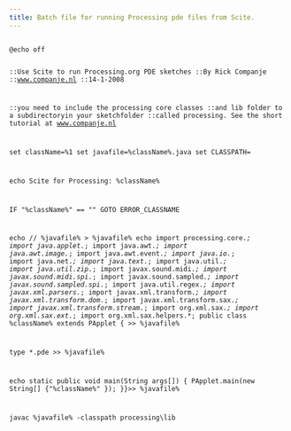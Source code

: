 ```yaml
---
title: Batch file for running Processing pde files from Scite.
---
```


<code batch>
@echo off

::Use Scite to run Processing.org PDE sketches
::By Rick Companje
::www.companje.nl
::14-1-2008

::you need to include the processing core classes
::and lib folder to a subdirectoryin your sketchfolder
::called processing. See the short tutorial at www.companje.nl

set className=%1
set javafile=%className%.java
set CLASSPATH=

echo Scite for Processing: %className%

IF "%className%" == "" GOTO ERROR_CLASSNAME

echo // %javafile% > %javafile%
echo import processing.core.*; import java.applet.*; import java.awt.*; import java.awt.image.*; import java.awt.event.*; import java.io.*; import java.net.*; import java.text.*; import java.util.*; import java.util.zip.*; import javax.sound.midi.*; import javax.sound.midi.spi.*; import javax.sound.sampled.*; import javax.sound.sampled.spi.*; import java.util.regex.*; import javax.xml.parsers.*; import javax.xml.transform.*; import javax.xml.transform.dom.*; import javax.xml.transform.sax.*; import javax.xml.transform.stream.*; import org.xml.sax.*; import org.xml.sax.ext.*; import org.xml.sax.helpers.*; public class %className% extends PApplet { >> %javafile%

type *.pde >> %javafile%

echo static public void main(String args[]) { PApplet.main(new String[] {"%className%" }); }}>> %javafile%

javac %javafile% -classpath processing\lib